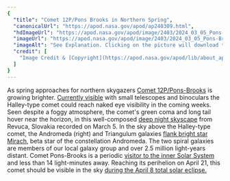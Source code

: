 ```yaml
---
{
  "title": "Comet 12P/Pons Brooks in Northern Spring",
  "canonicalUrl": "https://apod.nasa.gov/apod/ap240309.html",
  "hdImageUrl": "https://apod.nasa.gov/apod/image/2403/2024_03_05_Pons-Brooks_Revuca_1500px.png",
  "imageUrl": "https://apod.nasa.gov/apod/image/2403/2024_03_05_Pons-Brooks_Revuca_1200px.png",
  "imageAlt": "See Explanation. Clicking on the picture will download the highest resolution version available.",
  "credit": [
    "Image Credit & [Copyright](https://apod.nasa.gov/apod/lib/about_apod.html#srapply): [Petr Horálek](https://www.petrhoralek.com/#about-1) / [Institute of Physics in Opava](https://www.slu.cz/phys/en/)"
  ]
}
---
```


As spring approaches for northern skygazers [Comet 12P/Pons-Brooks](https://en.wikipedia.org/wiki/12P/Pons%E2%80%93Brooks) is growing brighter. [Currently visible](https://starwalk.space/en/news/pons-brooks-comet-2024) with small telescopes and binoculars the Halley-type comet could reach naked eye visibility in the coming weeks. Seen despite a foggy atmosphere, the comet's green coma and long tail hover near the horizon, in this well-composed [deep night skyscape](https://www.petrhoralek.com/?p=23932) from Revuca, Slovakia recorded on March 5. In the sky above the Halley-type comet, the Andromeda (right) and Triangulum galaxies [flank bright star Mirach](https://apod.nasa.gov/apod/ap150926.html), beta star of the constellation Andromeda. The two spiral galaxies are members of our local galaxy group and over 2.5 million light-years distant. Comet Pons-Brooks is a periodic [visitor to the inner Solar System](https://science.nasa.gov/solar-system/comets/) and less than 14 light-minutes away. Reaching its perihelion on April 21, this comet should be visible in the sky [during the April 8 total solar eclipse.](https://earthsky.org/tonight/12-p-comet-pons-brooks-outburst-millennium-falcon-bright-2024-eclipse/)
